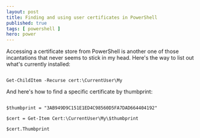```yaml
---
layout: post
title: Finding and using user certificates in PowerShell
published: true 
tags: [ powershell ]
hero: power
---
```


Accessing a certificate store from PowerShell is another one of those incantations that never 
seems to stick in my head. Here's the way to list out what's currently installed:

~~~

Get-ChildItem -Recurse cert:\CurrentUser\My

~~~

And here's how to find a specific certificate by thumbprint:

~~~

$thumbprint = "3AB949D9C151E1ED4C98560D5FA7DAD664404192"

$cert = Get-Item Cert:\CurrentUser\My\$thumbprint  

$cert.Thumbprint

~~~


